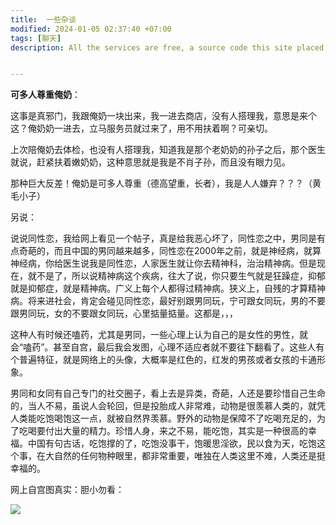 ```yaml
---
title:  一些杂谈
modified: 2024-01-05 02:37:40 +07:00
tags: [聊天]
description: All the services are free, a source code this site placed on github repository and intergration with netlify service, another service that you can use is github page for hosting your own static site.


---
```


 **可多人尊重俺奶**：

这事是真邪门，我跟俺奶一块出来，我一进去商店，没有人搭理我，意思是来个这？俺奶奶一进去，立马服务员就过来了，用不用扶着啊？可亲切。

上次陪俺奶去体检，也没有人搭理我，知道我是那个老奶奶的孙子之后，那个医生就说，赶紧扶着嫩奶奶，这种意思就是我是不肖子孙，而且没有眼力见。

那种巨大反差！俺奶是可多人尊重（德高望重，长者），我是人人嫌弃？？？（黄毛小子）

另说：

说说同性恋，我给网上看见一个帖子，真是给我恶心坏了，同性恋之中，男同是有点奇葩的，而且中国的男同越来越多，同性恋在2000年之前，就是神经病，就算神经病，你给医生说我是同性恋，人家医生就让你去精神科，治治精神病。但是现在，就不是了，所以说精神病这个疾病，往大了说，你只要生气就是狂躁症，抑郁就是抑郁症，就是精神病。广义上每个人都得过精神病。狭义上，自残的才算精神病。将来进社会，肯定会碰见同性恋，最好别跟男同玩，宁可跟女同玩，男的不要跟男同玩，女的不要跟女同玩，心里掂量掂量。这都是，，，

这种人有时候还嗑药，尤其是男同，一些心理上认为自己的是女性的男性，就会“嗑药”。甚至自宫，最后我会发图，心理不适应者就不要往下翻看了。这些人有个普遍特征，就是网络上的头像，大概率是红色的，红发的男孩或者女孩的卡通形象。

男同和女同有自己专门的社交圈子，看上去是异类，奇葩，人还是要珍惜自己生命的，当人不易，虽说人会轮回，但是投胎成人非常难，动物是很羡慕人类的，就凭人类能吃饱喝饱这一点，就被自然界羡慕。野外的动物是保障不了吃喝充足的，为了吃喝要付出大量的精力。珍惜人身，来之不易，能吃饱，其实是一种很高的幸福。中国有句古话，吃饱撑的了，吃饱没事干，饱暖思淫欲，民以食为天，吃饱这个事，在大自然的任何物种眼里，都非常重要，唯独在人类这里不难，人类还是挺幸福的。

网上自宫图真实：胆小勿看：

![](https://img-4l1.pages.dev/2024-01-04%20231735.png)


























